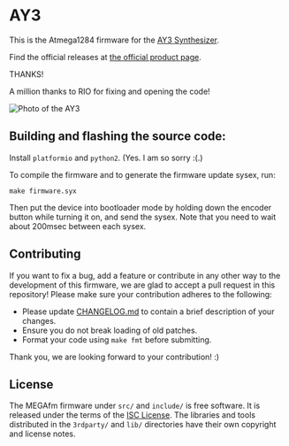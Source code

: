 # AY3

This is the Atmega1284 firmware for the [AY3 Synthesizer](https://www.twistedelectrons.com/ay3).

Find the official releases at [the official product page](https://www.twistedelectrons.com/ay3).

THANKS!

A million thanks to RIO for fixing and opening the code!

![Photo of the AY3](https://static.wixstatic.com/media/b8c32b_3ae5c456c0404cf6802aa7ab9bbe1163~mv2.jpeg)

## Building and flashing the source code:

Install `platformio` and `python2`. (Yes. I am so sorry :(.)

To compile the firmware and to generate the firmware update sysex, run:

```
make firmware.syx
```

Then put the device into bootloader mode by holding down the encoder button while turning it on,
and send the sysex. Note that you need to wait about 200msec between each sysex.

## Contributing

If you want to fix a bug, add a feature or contribute in any other way to the development
of this firmware, we are glad to accept a pull request in this repository! Please make sure
your contribution adheres to the following:

- Please update [CHANGELOG.md](CHANGELOG.md) to contain a brief description of your changes.
- Ensure you do not break loading of old patches.
- Format your code using `make fmt` before submitting.

Thank you, we are looking forward to your contribution! :)

## License

The MEGAfm firmware under `src/` and `include/` is free software. It is released under the terms of
the [ISC License](LICENSE.md). The libraries and tools distributed in the `3rdparty/` and `lib/`
directories have their own copyright and license notes.

